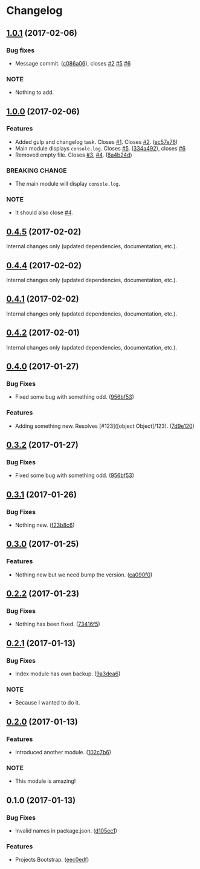 Changelog
=========

## [1.0.1](https://github.com/Reinmar/ckeditor5-a/compare/v1.0.0...v1.0.1) (2017-02-06)

### Bug fixes

* Message commit. ([c086a06](https://github.com/Reinmar/ckeditor5-a/commit/c086a06)), closes [#2](https://github.com/Reinmar/ckeditor5-a/issues/2) [#5](https://github.com/Reinmar/ckeditor5-a/issues/5) [#6](https://github.com/Reinmar/ckeditor5-a/issues/6)


### NOTE

* Nothing to add.


## [1.0.0](https://github.com/Reinmar/ckeditor5-a/compare/v0.4.5...v1.0.0) (2017-02-06)

### Features

* Added gulp and changelog task. Closes [#1](https://github.com/Reinmar/ckeditor5-a/issues/1). Closes [#2](https://github.com/Reinmar/ckeditor5-a/issues/2). ([ec57e76](https://github.com/Reinmar/ckeditor5-a/commit/ec57e76))
* Main module displays `console.log`. Closes [#5](https://github.com/Reinmar/ckeditor5-a/issues/5). ([334a492](https://github.com/Reinmar/ckeditor5-a/commit/334a492)), closes [#6](https://github.com/Reinmar/ckeditor5-a/issues/6)
* Removed empty file. Closes [#3](https://github.com/Reinmar/ckeditor5-a/issues/3), [#4](https://github.com/Reinmar/ckeditor5-a/issues/4). ([8a4b24d](https://github.com/Reinmar/ckeditor5-a/commit/8a4b24d))


### BREAKING CHANGE

* The main module will display `console.log`.

### NOTE

* It should also close [#4](https://github.com/Reinmar/ckeditor5-a/issues/4).


## [0.4.5](https://github.com/Reinmar/ckeditor5-a/compare/v0.4.4...v0.4.5) (2017-02-02)

Internal changes only (updated dependencies, documentation, etc.).

## [0.4.4](https://github.com/Reinmar/ckeditor5-a/compare/v0.4.3...v0.4.4) (2017-02-02)

Internal changes only (updated dependencies, documentation, etc.).

## [0.4.1](https://github.com/Reinmar/ckeditor5-a/compare/v0.4.0...v0.4.1) (2017-02-02)

Internal changes only (updated dependencies, documentation, etc.).

## [0.4.2](https://github.com/Reinmar/ckeditor5-a/compare/v0.4.0...v0.4.2) (2017-02-01)

Internal changes only (updated dependencies, documentation, etc.).

## [0.4.0](https://github.com/Reinmar/ckeditor5-a/compare/v0.3.1...v0.4.0) (2017-01-27)


### Bug Fixes

* Fixed some bug with something odd. ([956bf53](https://github.com/Reinmar/ckeditor5-a/commit/956bf53))


### Features

* Adding something new. Resolves [#123]([object Object]/123). ([7d9e120](https://github.com/Reinmar/ckeditor5-a/commit/7d9e120))


## [0.3.2](https://github.com/Reinmar/ckeditor5-a/compare/v0.3.1...v0.3.2) (2017-01-27)


### Bug Fixes

* Fixed some bug with something odd. ([956bf53](https://github.com/Reinmar/ckeditor5-a/commit/956bf53))


## [0.3.1](https://github.com/Reinmar/ckeditor5-a/compare/v0.3.0...v0.3.1) (2017-01-26)


### Bug Fixes

* Nothing new. ([f23b8c6](https://github.com/Reinmar/ckeditor5-a/commit/f23b8c6))


## [0.3.0](https://github.com/Reinmar/ckeditor5-a/compare/v0.2.2...v0.3.0) (2017-01-25)


### Features

* Nothing new but we need bump the version. ([ca090f0](https://github.com/Reinmar/ckeditor5-a/commit/ca090f0))


## [0.2.2](https://github.com/Reinmar/ckeditor5-a/compare/v0.2.1...v0.2.2) (2017-01-23)


### Bug Fixes

* Nothing has been fixed. ([73416f5](https://github.com/Reinmar/ckeditor5-a/commit/73416f5))


## [0.2.1](https://github.com/Reinmar/ckeditor5-a/compare/v0.2.0...v0.2.1) (2017-01-13)


### Bug Fixes

* Index module has own backup. ([9a3dea6](https://github.com/Reinmar/ckeditor5-a/commit/9a3dea6))


### NOTE

* Because I wanted to do it.


## [0.2.0](https://github.com/Reinmar/ckeditor5-a/compare/v0.1.0...v0.2.0) (2017-01-13)


### Features

* Introduced another module. ([102c7b6](https://github.com/Reinmar/ckeditor5-a/commit/102c7b6))


### NOTE

* This module is amazing!


## 0.1.0 (2017-01-13)


### Bug Fixes

* Invalid names in package.json. ([d105ec1](https://github.com/Reinmar/ckeditor5-a/commit/d105ec1))


### Features

* Projects Bootstrap. ([eec0edf](https://github.com/Reinmar/ckeditor5-a/commit/eec0edf))
